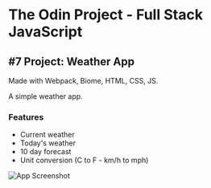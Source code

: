 # The Odin Project - Full Stack JavaScript

## #7 Project: Weather App

Made with Webpack, Biome, HTML, CSS, JS.

A simple weather app.

### Features
- Current weather
- Today's weather
- 10 day forecast
- Unit conversion (C to F - km/h to mph)

![App Screenshot](assets/weather-app-preview.png)